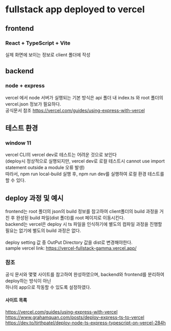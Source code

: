 # fullstack app deployed to vercel

## frontend
### React + TypeScript + Vite

실제 화면에 보이는 정보로 client 폴더에 작성

## backend
### node + express

vercel 에서 node 서버가 실행되는 기본 방식은 api 폴더 내 index.ts 와 root 폴더의 vercel.json 정보가 필요하다. <br />
공식문서 참조 https://vercel.com/guides/using-express-with-vercel

## 테스트 환경

### window 11
vercel CLI의 vercel dev로 테스트는 어려운 것으로 보인다 <br />
(deploy시 정상적으로 실행되지만, vercel dev로 로컬 테스트시 cannot use import statement outside a module 오류 발생) <br />
따라서, npm run local-build 실행 후, npm run dev를 실행하여 로컬 환경 테스트를 할 수 있다.

## deploy 과정 및 예시

frontend는 root 폴더의 json의 build 정보를 참고하여 client폴더의 build 과정을 거친 후 완성된 build 파일(dist 폴더)를 root 페이지로 이동시킨다. <br />
backend는 vercel은 deploy 시 ts 파일을 인식하기에 별도의 컴파일 과정을 진행할 필요는 없기에 별도의 build 과정은 없다. <br />
<br />
deploy setting 값 중 OutPut Directory 값을 dist로 변경해야한다. <br />
sample vercel link: https://vercel-fullstack-gamma.vercel.app/


### 참조
공식 문서와 몇몇 사이트를 참고하여 완성하였으며, backend와 frontend를 분리하여 deploy하는 방식이 아닌<br />
하나의 app으로 작동할 수 있도록 설정하였다. <br />
#### 사이트 목록
https://vercel.com/guides/using-express-with-vercel <br />
https://www.grahamquan.com/posts/deploy-express-ts-to-vercel <br />
https://dev.to/tirthpatel/deploy-node-ts-express-typescript-on-vercel-284h <br />
